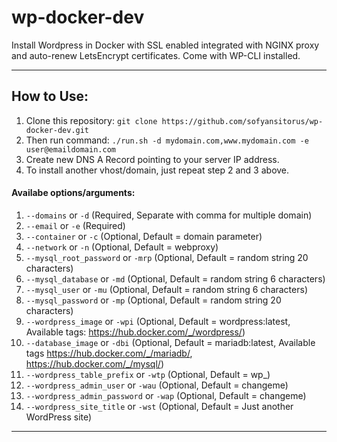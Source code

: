 # wp-docker-dev
Install Wordpress in Docker with SSL enabled integrated with NGINX proxy and auto-renew LetsEncrypt certificates. Come with WP-CLI installed.

----------

## How to Use:
 1. Clone this repository:
`git clone https://github.com/sofyansitorus/wp-docker-dev.git`
 2. Then run command:
`./run.sh -d mydomain.com,www.mydomain.com -e user@emaildomain.com`
 3. Create new DNS A Record pointing to your server IP address.
 4. To install another vhost/domain, just repeat step 2 and 3 above.
 
#### Availabe options/arguments:
 1. `--domains` or `-d` (Required, Separate with comma for multiple domain)
 2. `--email` or `-e` (Required)
 3. `--container` or `-c` (Optional, Default = domain parameter)
 4. `--network` or `-n` (Optional, Default = webproxy)
 5. `--mysql_root_password` or `-mrp` (Optional, Default = random string 20 characters)
 6. `--mysql_database` or `-md` (Optional, Default = random string 6 characters)
 7. `--mysql_user` or `-mu` (Optional, Default = random string 6 characters)
 8. `--mysql_password` or `-mp` (Optional, Default = random string 20 characters)
 8. `--wordpress_image` or `-wpi` (Optional, Default = wordpress:latest, Available tags: https://hub.docker.com/_/wordpress/)
 9. `--database_image` or `-dbi` (Optional, Default = mariadb:latest, Available tags https://hub.docker.com/_/mariadb/, https://hub.docker.com/_/mysql/)
 10. `--wordpress_table_prefix` or `-wtp` (Optional, Default = wp_)
 11. `--wordpress_admin_user` or `-wau` (Optional, Default = changeme)
 12. `--wordpress_admin_password` or `-wap` (Optional, Default = changeme)
 13. `--wordpress_site_title` or `-wst` (Optional, Default = Just another WordPress site)

----------
